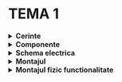 # TEMA 1

<details>
  <summary><b>Cerinte</b></summary>

  ## Descriere:
-	In cadrul acestei teme, am simulat un sistem de încărcare a unui vehicul electric, utilizând mai multe componente (butoane, LED-uri).
  
-	LED-ul RGB este folosit pentru a arăta stadiul încărcării (ROȘU - încărcarea se desfășoară, este activă, VERDE - stația este liberă), iar celelalte 4 pentru procentele de încărcare (25%, 50%, 75%, 100%).
  
-	Inițial, butoanele și pinii pentru LED-uri sunt setate ca intrări, respectiv, ieșiri, LED-ul RGB este verde.
  
-	Procesul de încărcare începe odată cu apăsarea butonului de START, LED-urile pentru 25%, 50%, 75% și 100% clipesc progresiv, simulând progresul încărcării.
  
- În timpul acestui proces, LED-ul RGB devine roșu.
  
-  Dacă este apăsat și menținut timp de 1 secundă, procesul de încărcare este oprit imediat, iar o animație de oprire este rulată (LED-urile clipesc de trei ori).
  
-	Dacă butonul este apăsat atunci când stația este liberă, acesta nu va genera nici o reacție.
  
-	La finalul încărcării sau la oprirea ei, LED-ul RGB devine verde, indicând că procesul s-a terminat.

##
</details>


<details> 
  <summary><b>Componente</b></summary>
  
  ## Componente:
	4x LED-uri (pentru a simula procentul de încărcare)
	1x LED RGB (pentru starea de liber sau ocupat)
	2x Butoane (pentru start încărcare și stop încărcare)
	8x Rezistoare (6x 220/330ohm, 2x 1K)
	Breadboard
	Linii de legătură

    ##
</details>


<details>
  <summary> <b> Schema electrica </b> </summary>

  ## Schema electrica
  
  ##
</details>


<details>
  <summary> <b> Montajul </b> </summary>
  
  ## Montajul implementat fizic:
  

##
</details>


<details>
  <summary> <b> Montajul fizic functionalitate </b> </summary>

  ## Functionalitatea montajului fizic:
  
  ##
</details>

